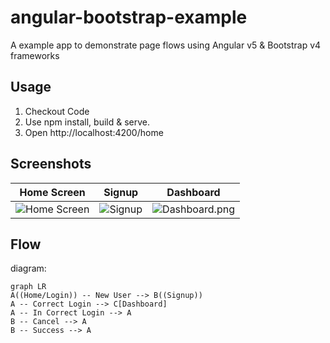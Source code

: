 # angular-bootstrap-example
A example app to demonstrate page flows using Angular v5 &amp; Bootstrap v4 frameworks

## Usage

 1. Checkout Code
 2. Use npm install, build & serve.
 3. Open http://localhost:4200/home

## Screenshots

|Home Screen|Signup|Dashboard|
|--|--|--|
|![Home Screen](https://raw.githubusercontent.com/mayankgsingh/angular-bootstrap-example/master/screenshots/Home.png)|![Signup](https://raw.githubusercontent.com/mayankgsingh/angular-bootstrap-example/master/screenshots/SignUp.png)|![Dashboard.png](https://raw.githubusercontent.com/mayankgsingh/angular-bootstrap-example/master/screenshots/Dashboard.png)|


## Flow
diagram:

```mermaid
graph LR
A((Home/Login)) -- New User --> B((Signup))
A -- Correct Login --> C[Dashboard]
A -- In Correct Login --> A
B -- Cancel --> A
B -- Success --> A
```